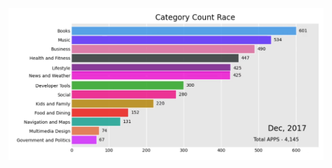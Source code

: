 [![Watch the video](https://github.com/Abhinavk910/Data-Visualization/blob/master/Windows%20Store/pic.PNG?raw=true)](https://github.com/Abhinavk910/Data-Visualization/blob/master/Windows%20Store/video.mp4?raw=true)
